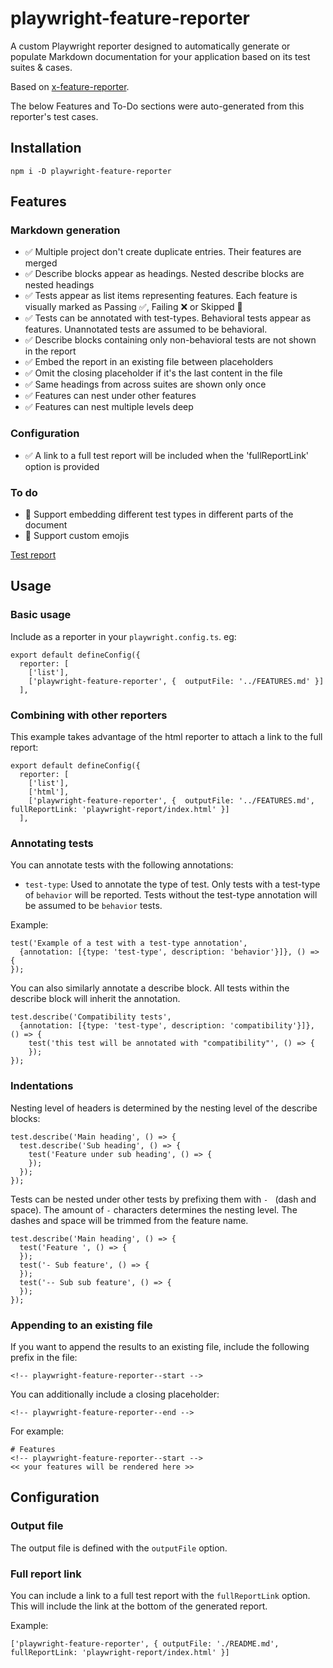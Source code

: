 # playwright-feature-reporter
A custom Playwright reporter designed to automatically generate or populate Markdown documentation for your application based on its test suites & cases.

Based on [x-feature-reporter](https://github.com/royk/x-feature-reporter).

The below Features and To-Do sections were auto-generated from this reporter's test cases.

## Installation

```
npm i -D playwright-feature-reporter
```

<!-- playwright-feature-reporter--start -->
## Features
### Markdown generation
 - ✅ Multiple project don't create duplicate entries. Their features are merged
 - ✅ Describe blocks appear as headings. Nested describe blocks are nested headings
 - ✅ Tests appear as list items representing features. Each feature is visually marked as Passing ✅, Failing ❌ or Skipped 🚧
 - ✅ Tests can be annotated with test-types. Behavioral tests appear as features. Unannotated tests are assumed to be behavioral.
 - ✅ Describe blocks containing only non-behavioral tests are not shown in the report
 - ✅ Embed the report in an existing file between placeholders
 - ✅ Omit the closing placeholder if it's the last content in the file
 - ✅ Same headings from across suites are shown only once
 - ✅ Features can nest under other features
 - ✅ Features can nest multiple levels deep
### Configuration
 - ✅ A link to a full test report will be included when the 'fullReportLink' option is provided
### To do
 - 🚧 Support embedding different test types in different parts of the document
 - 🚧 Support custom emojis

[Test report](playwright-report/index.html)
<!-- playwright-feature-reporter--end -->

## Usage

### Basic usage
Include as a reporter in your `playwright.config.ts`. eg:

```
export default defineConfig({
  reporter: [
    ['list'],
    ['playwright-feature-reporter', {  outputFile: '../FEATURES.md' }]
  ],
```

### Combining with other reporters
This example takes advantage of the html reporter to attach a link to the full report:

```
export default defineConfig({
  reporter: [
    ['list'],
    ['html'],
    ['playwright-feature-reporter', {  outputFile: '../FEATURES.md', fullReportLink: 'playwright-report/index.html' }]
  ],
```
### Annotating tests

You can annotate tests with the following annotations:

- `test-type`: Used to annotate the type of test. Only tests with a test-type of `behavior` will be reported. Tests without the test-type annotation will be assumed to be `behavior` tests.

Example:
```
test('Example of a test with a test-type annotation', 
  {annotation: [{type: 'test-type', description: 'behavior'}]}, () => {
});
```

You can also similarly annotate a describe block. All tests within the describe block will inherit the annotation.

```
test.describe('Compatibility tests', 
  {annotation: [{type: 'test-type', description: 'compatibility'}]}, () => {
    test('this test will be annotated with "compatibility"', () => {
    });
});
```

### Indentations

Nesting level of headers is determined by the nesting level of the describe blocks:

```
test.describe('Main heading', () => {
  test.describe('Sub heading', () => {
    test('Feature under sub heading', () => {
    });
  });
});
```

Tests can be nested under other tests by prefixing them with `- ` (dash and space). The amount of `-` characters determines the nesting level.
The dashes and space will be trimmed from the feature name.

```
test.describe('Main heading', () => {
  test('Feature ', () => {
  });
  test('- Sub feature', () => {
  });
  test('-- Sub sub feature', () => {
  });
});
```

### Appending to an existing file
If you want to append the results to an existing file, include the following prefix in the file:

```
<!-- playwright-feature-reporter--start -->
```
You can additionally include a closing placeholder:

```
<!-- playwright-feature-reporter--end -->
```

For example:

```
# Features
<!-- playwright-feature-reporter--start -->
<< your features will be rendered here >>
```
## Configuration

### Output file
The output file is defined with the `outputFile` option.

### Full report link
You can include a link to a full test report with the `fullReportLink` option. This will include the link at the bottom of the generated report.

Example:
```
['playwright-feature-reporter', { outputFile: './README.md', fullReportLink: 'playwright-report/index.html' }]
```